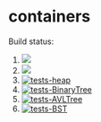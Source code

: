 # containers

Build status:

1. [![](https://github.com/mariagerges/week8_containers/workflows/tests-fibonacci/badge.svg)](https://github.com/mariagerges/week8_containers/actions?query=workflow%3Atests-fibonacci)
1. [![](https://github.com/mariagerges/week8_containers/workflows/tests-range/badge.svg)](https://github.com/mariagerges/week8_containers/actions?query=workflow%3Atests-range)
1. [![tests-heap](https://github.com/mariagerges/week8_containers/actions/workflows/tests-heap.yml/badge.svg)](https://github.com/mariagerges/week8_containers/actions/workflows/tests-heap.yml)
1. [![tests-BinaryTree](https://github.com/mariagerges/week8_containers/actions/workflows/tests-binarytree.yml/badge.svg)](https://github.com/mariagerges/week8_containers/actions/workflows/tests-binarytree.yml)
1. [![tests-AVLTree](https://github.com/mariagerges/week8_containers/actions/workflows/tests-AVLTree.yml/badge.svg)](https://github.com/mariagerges/week8_containers/actions/workflows/tests-AVLTree.yml)
1. [![tests-BST](https://github.com/mariagerges/week8_containers/actions/workflows/tests-BST.yml/badge.svg)](https://github.com/mariagerges/week8_containers/actions/workflows/tests-BST.yml)
